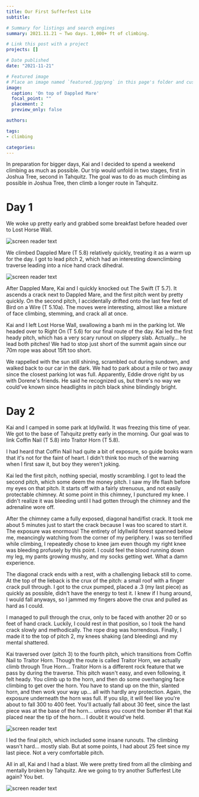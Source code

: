 ```yaml
---
title: Our First Sufferfest Lite
subtitle: 

# Summary for listings and search engines
summary: 2021.11.21 ~ Two days. 1,000+ ft of climbing.

# Link this post with a project
projects: []

# Date published
date: "2021-11-21"

# Featured image
# Place an image named `featured.jpg/png` in this page's folder and customize its options here.
image:
  caption: 'On top of Dappled Mare'
  focal_point: ""
  placement: 2
  preview_only: false

authors:

tags:
- climbing

categories:
---
```


In preparation for bigger days, Kai and I decided to spend a weekend climbing as much as possible. Our trip would unfold in two stages, first in Joshua Tree, second in Tahquitz. The goal was to do as much climbing as possible in Joshua Tree, then climb a longer route in Tahquitz.

Day 1
=====

We woke up pretty early and grabbed some breakfast before headed over to Lost Horse Wall. 

![screen reader text](breakfast.jpg "Amazing breakfast burritos")

We climbed Dappled Mare (T 5.8) relatively quickly, treating it as a warm up for the day. I got to lead pitch 2, which had an interesting downclimbing traverse leading into a nice hand crack dihedral.

![screen reader text](kaistart.jpg "Lost Horse Wall")

After Dappled Mare, Kai and I quickly knocked out The Swift (T 5.7). It ascends a crack next to Dappled Mare, and the first pitch went by pretty quickly. On the second pitch, I accidentally drifted onto the last few feet of Bird on a Wire (T 5.10a). The moves were interesting, almost like a mixture of face climbing, stemming, and crack all at once.

Kai and I left Lost Horse Wall, swallowing a banh mi in the parking lot. We headed over to Right On (T 5.6) for our final route of the day. Kai led the first heady pitch, which has a very scary runout on slippery slab. Actually... he lead both pitches! We had to stop just short of the summit again since our 70m rope was about 15ft too short.

We rappelled with the sun still shining, scrambled out during sundown, and walked back to our car in the dark. We had to park about a mile or two away since the closest parking lot was full. Apparently, Eddie drove right by us with Dorene's friends. He said he recognized us, but there's no way we could've known since headlights in pitch black shine blindingly bright.

Day 2
=====

Kai and I camped in some park at Idyllwild. It was freezing this time of year. We got to the base of Tahquitz pretty early in the morning. Our goal was to link Coffin Nail (T 5.8) into Traitor Horn (T 5.8).

I had heard that Coffin Nail had quite a bit of exposure, so guide books warn that it's not for the faint of heart. I didn't think too much of the warning when I first saw it, but boy they weren't joking.

Kai led the first pitch, nothing special, mostly scrambling. I got to lead the second pitch, which some deem the money pitch. I saw my life flash before my eyes on that pitch. It starts off with a fairly strenuous, and not easily protectable chimney. At some point in this chimney, I punctured my knee. I didn't realize it was bleeding until I had gotten through the chimney and the adrenaline wore off.

After the chimney came a fully exposed, diagonal hand/fist crack. It took me about 5 minutes just to start the crack because I was too scared to start it. The exposure was enormous! The entirety of Idyllwild forest spanned below me, meancingly watching from the corner of my periphery. I was so terrified while climbing, I repeatedly chose to knee jam even though my right knee was bleeding profusely by this point. I could feel the blood running down my leg, my pants growing mushy, and my socks getting wet. What a damn experience.

The diagonal crack ends with a rest, with a challenging lieback still to come. At the top of the lieback is the crux of the pitch: a small roof with a finger crack pull through. I got to the crux pumped, placed a .3 (my last piece) as quickly as possible, didn't have the energy to test it. I knew if I hung around, I would fall anyways, so I jammed my fingers above the crux and pulled as hard as I could.

I managed to pull through the crux, only to be faced with another 20 or so feet of hand crack. Luckily, I could rest in that position, so I took the hand crack slowly and methodically. The rope drag was horrendous. Finally, I made it to the top of pitch 2, my knees shaking (and bleeding) and my mental shattered.

Kai traversed over (pitch 3) to the fourth pitch, which transitions from Coffin Nail to Traitor Horn. Though the route is called Traitor Horn, we actually climb through True Horn... Traitor Horn is a different rock feature that we pass by during the traverse. This pitch wasn't easy, and even following, it felt heady. You climb up to the horn, and then do some overhanging face climbing to get over the horn. You have to stand up on the thin, slanted horn, and then work your way up... all with hardly any protection. Again, the exposure underneath the horn was full. If you slip, it will feel like you're about to fall 300 to 400 feet. You'll actually fall about 30 feet, since the last piece was at the base of the horn... unless you count the bomber #1 that Kai placed near the tip of the horn... I doubt it would've held.

![screen reader text](truehorn.jpg "True Horn")

I led the final pitch, which included some insane runouts. The climbing wasn't hard... mostly slab. But at some points, I had about 25 feet since my last piece. Not a very comfortable pitch.

All in all, Kai and I had a blast. We were pretty tired from all the climbing and mentally broken by Tahquitz. Are we going to try another Sufferfest Lite again? You bet.

![screen reader text](summit.jpg "Finishing Coffin Nail into Traitor Horn")